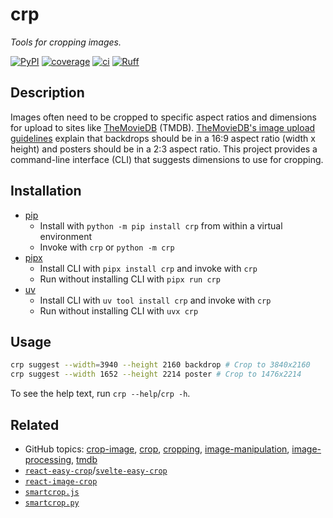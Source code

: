 # crp

_Tools for cropping images._

[![PyPI](https://img.shields.io/pypi/v/crp?color=success)](https://pypi.org/project/crp/)
[![coverage](https://img.shields.io/badge/coverage-100%25-brightgreen?logo=pytest&logoColor=white)](https://coverage.readthedocs.io/en/latest/)
[![ci](https://github.com/br3ndonland/crp/workflows/ci/badge.svg)](https://github.com/br3ndonland/crp/actions/workflows/ci.yml)
[![Ruff](https://img.shields.io/endpoint?url=https://raw.githubusercontent.com/astral-sh/ruff/main/assets/badge/v2.json)](https://github.com/astral-sh/ruff)

## Description

Images often need to be cropped to specific aspect ratios and dimensions for upload to sites like [TheMovieDB](https://www.themoviedb.org/) (TMDB). [TheMovieDB's image upload guidelines](https://www.themoviedb.org/bible/image) explain that backdrops should be in a 16:9 aspect ratio (width x height) and posters should be in a 2:3 aspect ratio. This project provides a command-line interface (CLI) that suggests dimensions to use for cropping.

## Installation

- [pip](https://pip.pypa.io/en/stable/cli/pip_install/)
    - Install with `python -m pip install crp` from within a virtual environment
    - Invoke with `crp` or `python -m crp`
- [pipx](https://pipx.pypa.io/stable/getting-started/)
    - Install CLI with `pipx install crp` and invoke with `crp`
    - Run without installing CLI with `pipx run crp`
- [uv](https://docs.astral.sh/uv/guides/tools/)
    - Install CLI with `uv tool install crp` and invoke with `crp`
    - Run without installing CLI with `uvx crp`

## Usage

```sh
crp suggest --width=3940 --height 2160 backdrop # Crop to 3840x2160
crp suggest --width 1652 --height 2214 poster # Crop to 1476x2214
```

To see the help text, run `crp --help`/`crp -h`.

## Related

- GitHub topics:
  [crop-image](https://github.com/topics/crop-image),
  [crop](https://github.com/topics/crop),
  [cropping](https://github.com/topics/cropping),
  [image-manipulation](https://github.com/topics/image-manipulation),
  [image-processing](https://github.com/topics/image-processing),
  [tmdb](https://github.com/topics/tmdb)
- [`react-easy-crop`](https://github.com/ValentinH/react-easy-crop)/[`svelte-easy-crop`](https://github.com/ValentinH/svelte-easy-crop)
- [`react-image-crop`](https://github.com/DominicTobias/react-image-crop)
- [`smartcrop.js`](https://github.com/jwagner/smartcrop.js)
- [`smartcrop.py`](https://github.com/smartcrop/smartcrop.py)

